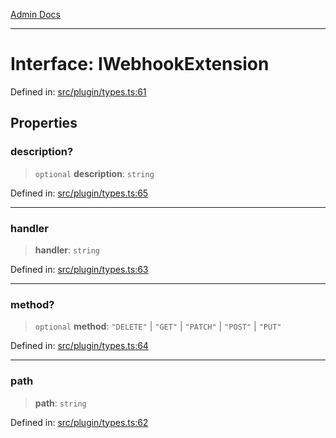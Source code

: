 [Admin Docs](/)

***

# Interface: IWebhookExtension

Defined in: [src/plugin/types.ts:61](https://github.com/Sourya07/talawa-api/blob/61a1911602b2f0aac7635e08ae2918f4f768e8ff/src/plugin/types.ts#L61)

## Properties

### description?

> `optional` **description**: `string`

Defined in: [src/plugin/types.ts:65](https://github.com/Sourya07/talawa-api/blob/61a1911602b2f0aac7635e08ae2918f4f768e8ff/src/plugin/types.ts#L65)

***

### handler

> **handler**: `string`

Defined in: [src/plugin/types.ts:63](https://github.com/Sourya07/talawa-api/blob/61a1911602b2f0aac7635e08ae2918f4f768e8ff/src/plugin/types.ts#L63)

***

### method?

> `optional` **method**: `"DELETE"` \| `"GET"` \| `"PATCH"` \| `"POST"` \| `"PUT"`

Defined in: [src/plugin/types.ts:64](https://github.com/Sourya07/talawa-api/blob/61a1911602b2f0aac7635e08ae2918f4f768e8ff/src/plugin/types.ts#L64)

***

### path

> **path**: `string`

Defined in: [src/plugin/types.ts:62](https://github.com/Sourya07/talawa-api/blob/61a1911602b2f0aac7635e08ae2918f4f768e8ff/src/plugin/types.ts#L62)

